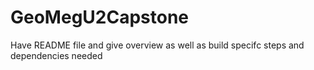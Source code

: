 # GeoMegU2Capstone

Have README file and give overview as well as build specifc steps and dependencies needed
